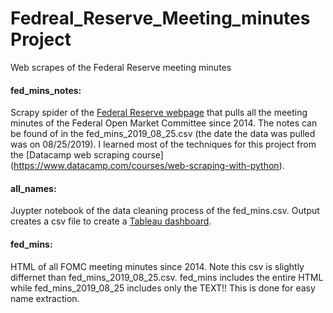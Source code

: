 # Fedreal_Reserve_Meeting_minutes Project
Web scrapes of the Federal Reserve meeting minutes


#### fed_mins_notes:
Scrapy spider of the [Federal Reserve webpage](https://www.federalreserve.gov/monetarypolicy/fomccalendars.htm) that pulls all the meeting minutes of the Federal Open Market Committee since 2014. The notes can be found of in the fed_mins_2019_08_25.csv (the date the data was pulled was on 08/25/2019). I learned most of the techniques for this project from the [Datacamp web scraping course] (https://www.datacamp.com/courses/web-scraping-with-python).


#### all_names:
Juypter notebook of the data cleaning process of the fed_mins.csv. Output creates a csv file to create a [Tableau dashboard](https://public.tableau.com/profile/richy.castellanos#!/vizhome/shared/368GSW29W). 


#### fed_mins:
HTML of all FOMC meeting minutes since 2014. Note this csv is slightly differnet than fed_mins_2019_08_25.csv. fed_mins includes the entire HTML while fed_mins_2019_08_25 includes only the TEXT!! This is done for easy name extraction. 
